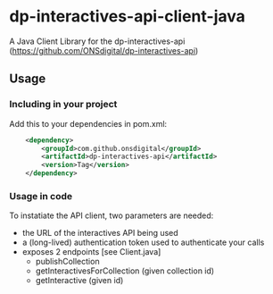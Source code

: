 # dp-interactives-api-client-java
A Java Client Library for the dp-interactives-api (https://github.com/ONSdigital/dp-interactives-api)

## Usage
### Including in your project

Add this to your dependencies in pom.xml:
```xml
    <dependency>
	    <groupId>com.github.onsdigital</groupId>
	    <artifactId>dp-interactives-api</artifactId>
	    <version>Tag</version>
	</dependency>
```

### Usage in code
To instatiate the API client, two parameters are needed:
- the URL of the interactives API being used
- a (long-lived) authentication token used to authenticate your calls
- exposes 2 endpoints [see Client.java]
	- publishCollection
	- getInteractivesForCollection (given collection id)
	- getInteractive (given id)
  